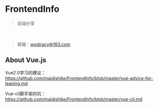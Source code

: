 # FrontendInfo
> 前端分享

　
> 邮箱：wsgtracy@163.com

## About Vue.js

Vue2.0学习的建议：https://github.com/maidishike/FrontendInfo/blob/master/vue-advice-for-leaning.md

Vue-cli脚手架的坑：https://github.com/maidishike/FrontendInfo/blob/master/vue-cli.md
